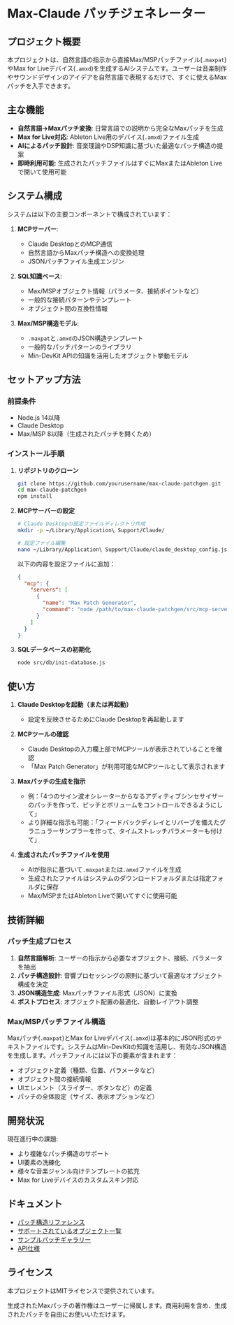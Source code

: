 # Max-Claude パッチジェネレーター

## プロジェクト概要

本プロジェクトは、自然言語の指示から直接Max/MSPパッチファイル(`.maxpat`)やMax for Liveデバイス(`.amxd`)を生成するAIシステムです。ユーザーは音楽制作やサウンドデザインのアイデアを自然言語で表現するだけで、すぐに使えるMaxパッチを入手できます。

## 主な機能

- **自然言語→Maxパッチ変換**: 日常言語での説明から完全なMaxパッチを生成
- **Max for Live対応**: Ableton Live用のデバイス(`.amxd`)ファイル生成
- **AIによるパッチ設計**: 音楽理論やDSP知識に基づいた最適なパッチ構造の提案
- **即時利用可能**: 生成されたパッチファイルはすぐにMaxまたはAbleton Liveで開いて使用可能

## システム構成

システムは以下の主要コンポーネントで構成されています：

1. **MCPサーバー**:
   - Claude DesktopとのMCP通信
   - 自然言語からMaxパッチ構造への変換処理
   - JSONパッチファイル生成エンジン

2. **SQL知識ベース**:
   - Max/MSPオブジェクト情報（パラメータ、接続ポイントなど）
   - 一般的な接続パターンやテンプレート
   - オブジェクト間の互換性情報

3. **Max/MSP構造モデル**:
   - `.maxpat`と`.amxd`のJSON構造テンプレート
   - 一般的なパッチパターンのライブラリ
   - Min-DevKit APIの知識を活用したオブジェクト挙動モデル

## セットアップ方法

### 前提条件

- Node.js 14以降
- Claude Desktop
- Max/MSP 8以降（生成されたパッチを開くため）

### インストール手順

1. **リポジトリのクローン**
   ```bash
   git clone https://github.com/yourusername/max-claude-patchgen.git
   cd max-claude-patchgen
   npm install
   ```

2. **MCPサーバーの設定**
   ```bash
   # Claude Desktopの設定ファイルディレクトリ作成
   mkdir -p ~/Library/Application\ Support/Claude/

   # 設定ファイル編集
   nano ~/Library/Application\ Support/Claude/claude_desktop_config.json
   ```

   以下の内容を設定ファイルに追加：
   ```json
   {
     "mcp": {
       "servers": [
         {
           "name": "Max Patch Generator",
           "command": "node /path/to/max-claude-patchgen/src/mcp-server.js"
         }
       ]
     }
   }
   ```

3. **SQLデータベースの初期化**
   ```bash
   node src/db/init-database.js
   ```

## 使い方

1. **Claude Desktopを起動（または再起動）**
   - 設定を反映させるためにClaude Desktopを再起動します

2. **MCPツールの確認**
   - Claude Desktopの入力欄上部でMCPツールが表示されていることを確認
   - 「Max Patch Generator」が利用可能なMCPツールとして表示されます

3. **Maxパッチの生成を指示**
   - 例：「4つのサイン波オシレーターからなるアディティブシンセサイザーのパッチを作って、ピッチとボリュームをコントロールできるようにして」
   - より詳細な指示も可能：「フィードバックディレイとリバーブを備えたグラニュラーサンプラーを作って、タイムストレッチパラメーターも付けて」

4. **生成されたパッチファイルを使用**
   - AIが指示に基づいて`.maxpat`または`.amxd`ファイルを生成
   - 生成されたファイルはシステムのダウンロードフォルダまたは指定フォルダに保存
   - Max/MSPまたはAbleton Liveで開いてすぐに使用可能

## 技術詳細

### パッチ生成プロセス

1. **自然言語解析**: ユーザーの指示から必要なオブジェクト、接続、パラメータを抽出
2. **パッチ構造設計**: 音響プロセッシングの原則に基づいて最適なオブジェクト構成を決定
3. **JSON構造生成**: Maxパッチファイル形式（JSON）に変換
4. **ポストプロセス**: オブジェクト配置の最適化、自動レイアウト調整

### Max/MSPパッチファイル構造

Maxパッチ(`.maxpat`)とMax for Liveデバイス(`.amxd`)は基本的にJSON形式のテキストファイルです。システムはMin-DevKitの知識を活用し、有効なJSON構造を生成します。パッチファイルには以下の要素が含まれます：

- オブジェクト定義（種類、位置、パラメータなど）
- オブジェクト間の接続情報
- UIエレメント（スライダー、ボタンなど）の定義
- パッチの全体設定（サイズ、表示オプションなど）

## 開発状況

現在進行中の課題:
- より複雑なパッチ構造のサポート
- UI要素の洗練化
- 様々な音楽ジャンル向けテンプレートの拡充
- Max for Liveデバイスのカスタムスキン対応

## ドキュメント

- [パッチ構造リファレンス](docs/patch_structure.md)
- [サポートされているオブジェクト一覧](docs/supported_objects.md)
- [サンプルパッチギャラリー](docs/example_patches.md)
- [API仕様](docs/api_specs.md)

## ライセンス

本プロジェクトはMITライセンスで提供されています。

生成されたMaxパッチの著作権はユーザーに帰属します。商用利用を含め、生成されたパッチを自由にお使いいただけます。
